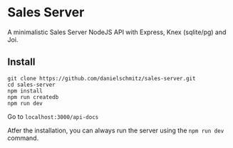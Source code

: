 # Sales Server

A minimalistic Sales Server NodeJS API with Express, Knex (sqlite/pg) and Joi.

## Install

```
git clone https://github.com/danielschmitz/sales-server.git
cd sales-server
npm install
npm run createdb
npm run dev
```

Go to `localhost:3000/api-docs`

Atfer the installation, you can always run the server using the `npm run dev` command.
